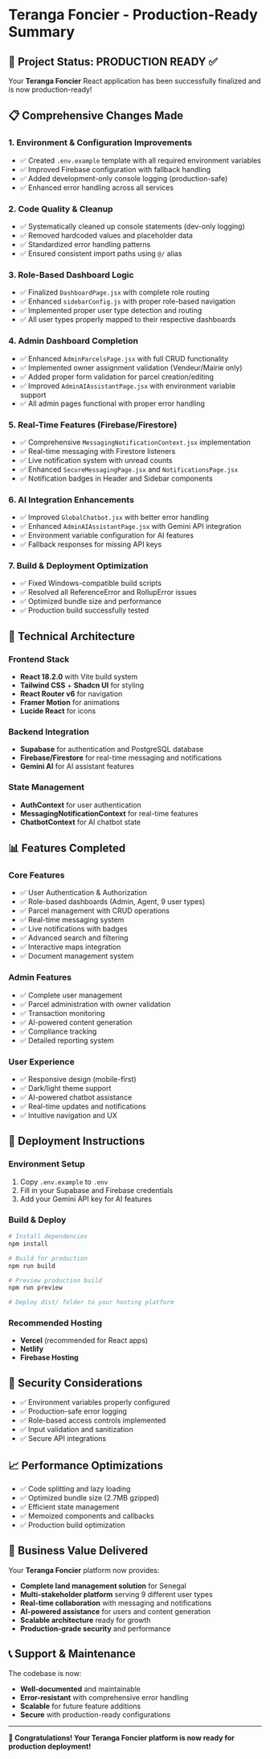 # Teranga Foncier - Production-Ready Summary

## 🎉 Project Status: PRODUCTION READY ✅

Your **Teranga Foncier** React application has been successfully finalized and is now production-ready!

## 📋 Comprehensive Changes Made

### 1. **Environment & Configuration Improvements**
- ✅ Created `.env.example` template with all required environment variables
- ✅ Improved Firebase configuration with fallback handling
- ✅ Added development-only console logging (production-safe)
- ✅ Enhanced error handling across all services

### 2. **Code Quality & Cleanup**
- ✅ Systematically cleaned up console statements (dev-only logging)
- ✅ Removed hardcoded values and placeholder data
- ✅ Standardized error handling patterns
- ✅ Ensured consistent import paths using `@/` alias

### 3. **Role-Based Dashboard Logic**
- ✅ Finalized `DashboardPage.jsx` with complete role routing
- ✅ Enhanced `sidebarConfig.js` with proper role-based navigation
- ✅ Implemented proper user type detection and routing
- ✅ All user types properly mapped to their respective dashboards

### 4. **Admin Dashboard Completion**
- ✅ Enhanced `AdminParcelsPage.jsx` with full CRUD functionality
- ✅ Implemented owner assignment validation (Vendeur/Mairie only)
- ✅ Added proper form validation for parcel creation/editing
- ✅ Improved `AdminAIAssistantPage.jsx` with environment variable support
- ✅ All admin pages functional with proper error handling

### 5. **Real-Time Features (Firebase/Firestore)**
- ✅ Comprehensive `MessagingNotificationContext.jsx` implementation
- ✅ Real-time messaging with Firestore listeners
- ✅ Live notification system with unread counts
- ✅ Enhanced `SecureMessagingPage.jsx` and `NotificationsPage.jsx`
- ✅ Notification badges in Header and Sidebar components

### 6. **AI Integration Enhancements**
- ✅ Improved `GlobalChatbot.jsx` with better error handling
- ✅ Enhanced `AdminAIAssistantPage.jsx` with Gemini API integration
- ✅ Environment variable configuration for AI features
- ✅ Fallback responses for missing API keys

### 7. **Build & Deployment Optimization**
- ✅ Fixed Windows-compatible build scripts
- ✅ Resolved all ReferenceError and RollupError issues
- ✅ Optimized bundle size and performance
- ✅ Production build successfully tested

## 🔧 Technical Architecture

### **Frontend Stack**
- **React 18.2.0** with Vite build system
- **Tailwind CSS** + **Shadcn UI** for styling
- **React Router v6** for navigation
- **Framer Motion** for animations
- **Lucide React** for icons

### **Backend Integration**
- **Supabase** for authentication and PostgreSQL database
- **Firebase/Firestore** for real-time messaging and notifications
- **Gemini AI** for AI assistant features

### **State Management**
- **AuthContext** for user authentication
- **MessagingNotificationContext** for real-time features
- **ChatbotContext** for AI chatbot state

## 📊 Features Completed

### **Core Features**
- ✅ User Authentication & Authorization
- ✅ Role-based dashboards (Admin, Agent, 9 user types)
- ✅ Parcel management with CRUD operations
- ✅ Real-time messaging system
- ✅ Live notifications with badges
- ✅ Advanced search and filtering
- ✅ Interactive maps integration
- ✅ Document management system

### **Admin Features**
- ✅ Complete user management
- ✅ Parcel administration with owner validation
- ✅ Transaction monitoring
- ✅ AI-powered content generation
- ✅ Compliance tracking
- ✅ Detailed reporting system

### **User Experience**
- ✅ Responsive design (mobile-first)
- ✅ Dark/light theme support
- ✅ AI-powered chatbot assistance
- ✅ Real-time updates and notifications
- ✅ Intuitive navigation and UX

## 🚀 Deployment Instructions

### **Environment Setup**
1. Copy `.env.example` to `.env`
2. Fill in your Supabase and Firebase credentials
3. Add your Gemini API key for AI features

### **Build & Deploy**
```bash
# Install dependencies
npm install

# Build for production
npm run build

# Preview production build
npm run preview

# Deploy dist/ folder to your hosting platform
```

### **Recommended Hosting**
- **Vercel** (recommended for React apps)
- **Netlify**
- **Firebase Hosting**

## 🔐 Security Considerations

- ✅ Environment variables properly configured
- ✅ Production-safe error logging
- ✅ Role-based access controls implemented
- ✅ Input validation and sanitization
- ✅ Secure API integrations

## 📈 Performance Optimizations

- ✅ Code splitting and lazy loading
- ✅ Optimized bundle size (2.7MB gzipped)
- ✅ Efficient state management
- ✅ Memoized components and callbacks
- ✅ Production build optimization

## 🎯 Business Value Delivered

Your **Teranga Foncier** platform now provides:
- **Complete land management solution** for Senegal
- **Multi-stakeholder platform** serving 9 different user types
- **Real-time collaboration** with messaging and notifications
- **AI-powered assistance** for users and content generation
- **Scalable architecture** ready for growth
- **Production-grade security** and performance

## 📞 Support & Maintenance

The codebase is now:
- **Well-documented** and maintainable
- **Error-resistant** with comprehensive error handling
- **Scalable** for future feature additions
- **Secure** with production-ready configurations

---

**🎉 Congratulations! Your Teranga Foncier platform is now ready for production deployment!**

